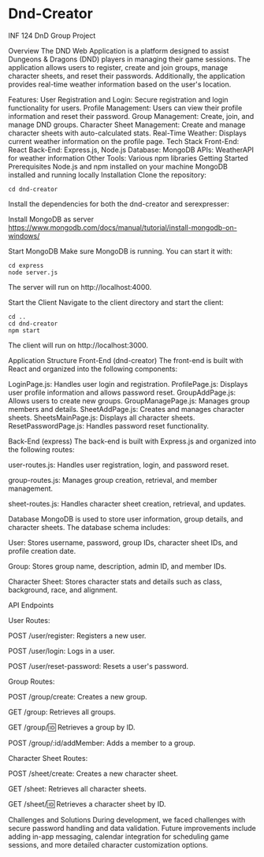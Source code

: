 # Dnd-Creator
INF 124 DnD Group Project

Overview
The DND Web Application is a platform designed to assist Dungeons & Dragons (DND) players in managing their game sessions. The application allows users to register, create and join groups, manage character sheets, and reset their passwords. Additionally, the application provides real-time weather information based on the user's location.

Features:
User Registration and Login: Secure registration and login functionality for users.
Profile Management: Users can view their profile information and reset their password.
Group Management: Create, join, and manage DND groups.
Character Sheet Management: Create and manage character sheets with auto-calculated stats.
Real-Time Weather: Displays current weather information on the profile page.
Tech Stack
Front-End: React
Back-End: Express.js, Node.js
Database: MongoDB
APIs: WeatherAPI for weather information
Other Tools: Various npm libraries
Getting Started
Prerequisites
Node.js and npm installed on your machine
MongoDB installed and running locally
Installation
Clone the repository:

```
cd dnd-creator
```
Install the dependencies for both the dnd-creator and serexpresser:

Install MongoDB as server
https://www.mongodb.com/docs/manual/tutorial/install-mongodb-on-windows/

Start MongoDB
Make sure MongoDB is running. You can start it with:

```
cd express
node server.js
```
The server will run on http://localhost:4000.

Start the Client
Navigate to the client directory and start the client:

```
cd ..
cd dnd-creator
npm start
```
The client will run on http://localhost:3000.

Application Structure
Front-End (dnd-creator)
The front-end is built with React and organized into the following components:

LoginPage.js: Handles user login and registration.
ProfilePage.js: Displays user profile information and allows password reset.
GroupAddPage.js: Allows users to create new groups.
GroupManagePage.js: Manages group members and details.
SheetAddPage.js: Creates and manages character sheets.
SheetsMainPage.js: Displays all character sheets.
ResetPasswordPage.js: Handles password reset functionality.

Back-End (express)
The back-end is built with Express.js and organized into the following routes:

user-routes.js: Handles user registration, login, and password reset.

group-routes.js: Manages group creation, retrieval, and member management.

sheet-routes.js: Handles character sheet creation, retrieval, and updates.

Database
MongoDB is used to store user information, group details, and character sheets. The database schema includes:

User: Stores username, password, group IDs, character sheet IDs, and profile creation date.

Group: Stores group name, description, admin ID, and member IDs.

Character Sheet: Stores character stats and details such as class, background, race, and alignment.

API Endpoints

User Routes:

POST /user/register: Registers a new user.

POST /user/login: Logs in a user.

POST /user/reset-password: Resets a user's password.

Group Routes:

POST /group/create: Creates a new group.

GET /group: Retrieves all groups.

GET /group/:id: Retrieves a group by ID.

POST /group/:id/addMember: Adds a member to a group.


Character Sheet Routes:

POST /sheet/create: Creates a new character sheet.

GET /sheet: Retrieves all character sheets.

GET /sheet/:id: Retrieves a character sheet by ID.

Challenges and Solutions
During development, we faced challenges with secure password handling and data validation. Future improvements include adding in-app messaging, calendar integration for scheduling game sessions, and more detailed character customization options.

